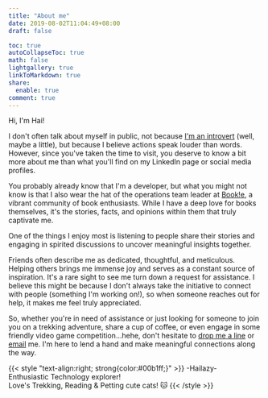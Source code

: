 ```yaml
---
title: "About me"
date: 2019-08-02T11:04:49+08:00
draft: false

toc: true
autoCollapseToc: true
math: false
lightgallery: true
linkToMarkdown: true
share:
  enable: true
comment: true
---
```

Hi, I'm Hai!

I don't often talk about myself in public, not because [I'm an introvert](https://www.16personalities.com/profiles/ff09012cf8595) (well, maybe a little), but because I believe actions speak louder than words. However, since you've taken the time to visit, you deserve to know a bit more about me than what you'll find on my LinkedIn page or social media profiles.

You probably already know that I'm a developer, but what you might not know is that I also wear the hat of the operations team leader at [Book!e](https://www.bookiecommunity.com/), a vibrant community of book enthusiasts. While I have a deep love for books themselves, it's the stories, facts, and opinions within them that truly captivate me.

One of the things I enjoy most is listening to people share their stories and engaging in spirited discussions to uncover meaningful insights together.

Friends often describe me as dedicated, thoughtful, and meticulous. Helping others brings me immense joy and serves as a constant source of inspiration. It's a rare sight to see me turn down a request for assistance. I believe this might be because I don't always take the initiative to connect with people (something I'm working on!), so when someone reaches out for help, it makes me feel truly appreciated.

So, whether you're in need of assistance or just looking for someone to join you on a trekking adventure, share a cup of coffee, or even engage in some friendly video game competition...hehe, don't hesitate to [drop me a line](https://www.facebook.com/HaiLazy.IT/) or [email](mailto:thanhhai9x98@gmail.com) me. I'm here to lend a hand and make meaningful connections along the way.

{{< style "text-align:right; strong{color:#00b1ff;}" >}}
-Hailazy-
</br>
Enthusiastic Technology explorer!
</br>
Love's Trekking, Reading & Petting cute cats! 🐱
{{< /style >}}
